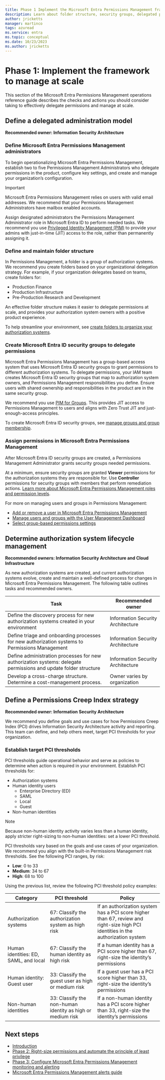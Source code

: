 ```yaml
---
title: Phase 1 Implement the Microsoft Entra Permissions Management framework to manage at scale
description: Learn about folder structure, security groups, delegated permissions, lifecycle management, and Permissions Creep Index thresholds
author: jricketts
manager: martinco
tags: azuread
ms.service: entra
ms.topic: conceptual
ms.date: 10/23/2023
ms.author: jricketts
---
```


# Phase 1: Implement the framework to manage at scale

This section of the Microsoft Entra Permissions Management operations reference guide describes the checks and actions you should consider taking to effectively delegate permissions and manage at scale.

## Define a delegated administration model

**Recommended owner: Information Security Architecture**

### Define Microsoft Entra Permissions Management administrators

To begin operationalizing Microsoft Entra Permissions Management, establish two to five Permissions Management Administrators who delegate permissions in the product, configure key settings, and create and manage your organization’s configuration.

>[!IMPORTANT]
> Microsoft Entra Permissions Management relies on users with valid email addresses. We recommend that your Permissions Management Administrators have mailbox enabled accounts.

Assign designated administrators the Permissions Management Administrator role in Microsoft Entra ID to perform needed tasks. We recommend you use [Privileged Identity Management (PIM)](~/id-governance/privileged-identity-management/pim-configure.md) to provide your admins with just-in-time (JIT) access to the role, rather than permanently assigning it.

### Define and maintain folder structure

In Permissions Management, a folder is a group of authorization systems. We recommend you create folders based on your organizational delegation strategy. For example, if your organization delegates based on teams, create folders for:

* Production Finance
* Production Infrastructure
* Pre-Production Research and Development

An effective folder structure makes it easier to delegate permissions at scale, and provides your authorization system owners with a positive product experience.

To help streamline your environment, see [create folders to organize your authorization systems](~/permissions-management/how-to-create-folders.md).

### Create Microsoft Entra ID security groups to delegate permissions

Microsoft Entra Permissions Management has a group-based access system that uses Microsoft Entra ID security groups to grant permissions to different authorization systems. To delegate permissions, your IAM team creates Microsoft Entra ID security groups that map to authorization system owners, and Permissions Management responsibilities you define. Ensure users with shared ownership and responsibilities in the product are in the same security group.

We recommend you use [PIM for Groups](~/id-governance/privileged-identity-management/concept-pim-for-groups.md). This provides JIT access to Permissions Management to users and aligns with Zero Trust JIT and just-enough-access principles.

To create Microsoft Entra ID security groups, see [manage groups and group membership](~/fundamentals/how-to-manage-groups.md).

### Assign permissions in Microsoft Entra Permissions Management

After Microsoft Entra ID security groups are created, a Permissions Management Administrator grants security groups needed permissions.

At a minimum, ensure security groups are granted **Viewer** permissions for the authorization systems they are responsible for. Use **Controller** permissions for security groups with members that perform remediation actions. [Learn more about Microsoft Entra Permissions Management roles and permission levels](~/permissions-management/product-roles-permissions.md).

For more on managing users and groups in Permissions Management:

* [Add or remove a user in Microsoft Entra Permissions Management](~/permissions-management/how-to-add-remove-user-to-group.md)
* [Manage users and groups with the User Management Dashboard](~/permissions-management/ui-user-management.md)
* [Select group-based permissions settings](~/permissions-management/how-to-create-group-based-permissions.md)

## Determine authorization system lifecycle management

**Recommended owners: Information Security Architecture and Cloud Infrastructure**

As new authorization systems are created, and current authorization systems evolve, create and maintain a well-defined process for changes in Microsoft Entra Permissions Management. The following table outlines tasks and recommended owners.

|Task|Recommended owner|
|---|---|
|Define the discovery process for new authorization systems created in your environment|Information Security Architecture|
|Define triage and onboarding processes for new authorization systems to Permissions Management|Information Security Architecture|
|Define administration processes for new authorization systems: delegate permissions and update folder structure|Information Security Architecture|
|Develop a cross-charge structure. Determine a cost-management process.|Owner varies by organization|

## Define a Permissions Creep Index strategy

**Recommended owner: Information Security Architecture**

We recommend you define goals and use cases for how Permissions Creep Index (PCI) drives Information Security Architecture activity and reporting. This team can define, and help others meet, target PCI thresholds for your organization.

### Establish target PCI thresholds

PCI thresholds guide operational behavior and serve as policies to determine when action is required in your environment. Establish PCI thresholds for:

* Authorization systems
* Human identity users
  * Enterprise Directory (ED)
  * SAML
  * Local
  * Guest
* Non-human identities

>[!NOTE]
> Because non-human identity activity varies less than a human identity, apply stricter right-sizing to non-human identities: set a lower PCI threshold.

PCI thresholds vary based on the goals and use cases of your organization. We recommend you align with the built-in Permissions Management risk thresholds. See the following PCI ranges, by risk:

* **Low**: 0 to 33
* **Medium**: 34 to 67
* **High**: 68 to 100 

Using the previous list, review the following PCI threshold policy examples:

|Category|PCI threshold|Policy|
|---|---|---|
|Authorization systems|67: Classify the authorization system as high risk|If an authorization system has a PCI score higher than 67, review and right-size high PCI identities in the authorization system|
|Human identities: ED, SAML, and local|67: Classify the human identity as high risk|If a human identity has a PCI score higher than 67, right-size the identity’s permissions|
|Human identity: Guest user|33: Classify the guest user as high or medium risk|If a guest user has a PCI score higher than 33, right-size the identity’s permissions|
|Non-human identities|33: Classify the non-human identity as high or medium risk|If a non-human identity has a PCI score higher than 33, right-size the identity’s permissions |

## Next steps

* [Introduction](permissions-manage-ops-guide-intro.md)
* [Phase 2: Right-size permissions and automate the principle of least privilege](permissions-manage-ops-guide-two.md)
* [Phase 3: Configure Microsoft Entra Permissions Management monitoring and alerting](permissions-manage-ops-guide-three.md)
* [Microsoft Entra Permissions Management alerts guide](permissions-manage-ops-guide-alerts.md)
